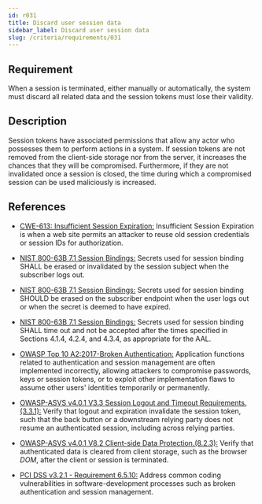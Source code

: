 ```yaml
---
id: r031
title: Discard user session data
sidebar_label: Discard user session data
slug: /criteria/requirements/031
---
```


## Requirement

When a session is terminated,
either manually or automatically,
the system must discard all related data
and the session tokens
must lose their validity.

## Description

Session tokens have associated permissions
that allow any actor who possesses them
to perform actions in a system.
If session tokens are not removed
from the client-side storage
nor from the server,
it increases the chances
that they will be compromised.
Furthermore,
if they are not invalidated
once a session is closed,
the time during which a compromised session
can be used maliciously
is increased.

## References

- [CWE-613: Insufficient Session Expiration:](https://cwe.mitre.org/data/definitions/613.html)
Insufficient Session Expiration
is when a web site permits
an attacker to reuse old session credentials
or session IDs for authorization.

- [NIST 800-63B 7.1 Session Bindings:](https://pages.nist.gov/800-63-3/sp800-63b.html)
Secrets used for session binding
SHALL be erased or invalidated
by the session subject
when the subscriber logs out.

- [NIST 800-63B 7.1 Session Bindings:](https://pages.nist.gov/800-63-3/sp800-63b.html)
Secrets used for session binding
SHOULD be erased on the subscriber endpoint
when the user logs out
or when the secret
is deemed to have expired.

- [NIST 800-63B 7.1 Session Bindings:](https://pages.nist.gov/800-63-3/sp800-63b.html)
Secrets used for session binding
SHALL time out and not be accepted
after the times specified
in Sections 4.1.4, 4.2.4, and 4.3.4,
as appropriate for the AAL.

- [OWASP Top 10 A2:2017-Broken Authentication:](https://owasp.org/www-project-top-ten/OWASP_Top_Ten_2017/Top_10-2017_A2-Broken_Authentication)
Application functions related to
authentication and session management
are often implemented incorrectly,
allowing attackers to compromise passwords,
keys or session tokens,
or to exploit other implementation flaws
to assume other users' identities
temporarily or permanently.

- [OWASP-ASVS v4.0.1 V3.3 Session Logout and Timeout Requirements.(3.3.1):](https://owasp.org/www-pdf-archive/OWASP_Application_Security_Verification_Standard_4.0-en.pdf)
Verify that logout and expiration
invalidate the session token,
such that the back button
or a downstream relying party does not resume
an authenticated session,
including across relying parties.

- [OWASP-ASVS v4.0.1 V8.2 Client-side Data Protection.(8.2.3):](https://owasp.org/www-pdf-archive/OWASP_Application_Security_Verification_Standard_4.0-en.pdf)
Verify that authenticated data
is cleared from client storage,
such as the browser *DOM*,
after the client or session is terminated.

- [PCI DSS v3.2.1 - Requirement 6.5.10:](https://www.pcisecuritystandards.org/documents/PCI_DSS_v3-2-1.pdf)
Address common coding vulnerabilities
in software-development processes
such as broken authentication
and session management.
